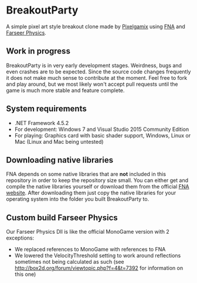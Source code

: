 # BreakoutParty
A simple pixel art style breakout clone made by [Pixelgamix](https://github.com/Pixelgamix) using [FNA](https://github.com/FNA-XNA/FNA) and [Farseer Physics](https://farseerphysics.codeplex.com/).

## Work in progress
BreakoutParty is in very early development stages. Weirdness, bugs and even crashes are to be expected. Since the source code changes frequently it does not make much sense to contribute at the moment. Feel free to fork and play around, but we most likely won't accept pull requests until the game is much more stable and feature complete.

## System requirements
* .NET Framework 4.5.2
* For development: Windows 7 and Visual Studio 2015 Community Edition
* For playing: Graphics card with basic shader support, Windows, Linux or Mac (Linux and Mac being untested)

## Downloading native libraries
FNA depends on some native libraries that are **not** included in this repository in order to keep the repository size small. You can either get and compile the native libraries yourself or download them from the official [FNA website](http://fna-xna.github.io/download/). After downloading them just copy the native libraries for your operating system into the folder you built BreakoutParty to.

## Custom build Farseer Physics
Our Farseer Physics Dll is like the official MonoGame version with 2 exceptions:
* We replaced references to MonoGame with references to FNA
* We lowered the VelocityThreshold setting to work around reflections sometimes not being calculated as such (see http://box2d.org/forum/viewtopic.php?f=4&t=7392 for information on this one)
